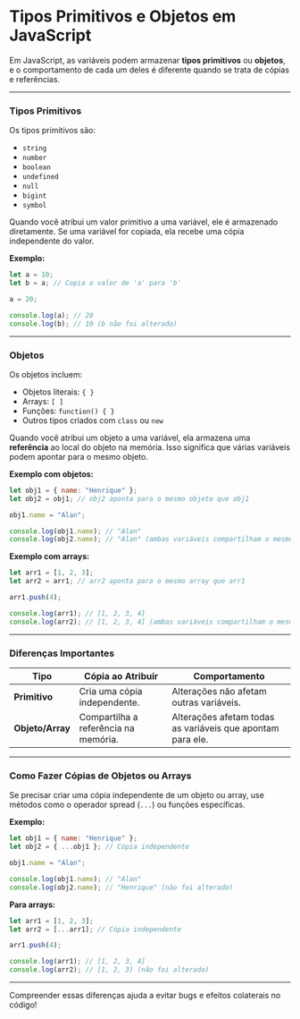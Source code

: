 # Tipos Primitivos e Objetos em JavaScript

Em JavaScript, as variáveis podem armazenar **tipos primitivos** ou **objetos**, e o comportamento de cada um deles é diferente quando se trata de cópias e referências.

---

### Tipos Primitivos

Os tipos primitivos são:
- `string`
- `number`
- `boolean`
- `undefined`
- `null`
- `bigint`
- `symbol`

Quando você atribui um valor primitivo a uma variável, ele é armazenado diretamente. Se uma variável for copiada, ela recebe uma cópia independente do valor.

**Exemplo:**

```javascript
let a = 10;
let b = a; // Copia o valor de 'a' para 'b'

a = 20;

console.log(a); // 20
console.log(b); // 10 (b não foi alterado)
```

---

### Objetos

Os objetos incluem:
- Objetos literais: `{ }`
- Arrays: `[ ]`
- Funções: `function() { }`
- Outros tipos criados com `class` ou `new`

Quando você atribui um objeto a uma variável, ela armazena uma **referência** ao local do objeto na memória. Isso significa que várias variáveis podem apontar para o mesmo objeto.

**Exemplo com objetos:**

```javascript
let obj1 = { name: "Henrique" };
let obj2 = obj1; // obj2 aponta para o mesmo objeto que obj1

obj1.name = "Alan";

console.log(obj1.name); // "Alan"
console.log(obj2.name); // "Alan" (ambas variáveis compartilham o mesmo objeto)
```

**Exemplo com arrays:**

```javascript
let arr1 = [1, 2, 3];
let arr2 = arr1; // arr2 aponta para o mesmo array que arr1

arr1.push(4);

console.log(arr1); // [1, 2, 3, 4]
console.log(arr2); // [1, 2, 3, 4] (ambas variáveis compartilham o mesmo array)
```

---

### Diferenças Importantes

| **Tipo**        | **Cópia ao Atribuir**                | **Comportamento**                  |
|------------------|-------------------------------------|-------------------------------------|
| **Primitivo**    | Cria uma cópia independente.        | Alterações não afetam outras variáveis. |
| **Objeto/Array** | Compartilha a referência na memória. | Alterações afetam todas as variáveis que apontam para ele. |

---

### Como Fazer Cópias de Objetos ou Arrays

Se precisar criar uma cópia independente de um objeto ou array, use métodos como o operador spread (`...`) ou funções específicas. 

**Exemplo:**

```javascript
let obj1 = { name: "Henrique" };
let obj2 = { ...obj1 }; // Cópia independente

obj1.name = "Alan";

console.log(obj1.name); // "Alan"
console.log(obj2.name); // "Henrique" (não foi alterado)
```

**Para arrays:**

```javascript
let arr1 = [1, 2, 3];
let arr2 = [...arr1]; // Cópia independente

arr1.push(4);

console.log(arr1); // [1, 2, 3, 4]
console.log(arr2); // [1, 2, 3] (não foi alterado)
```

---

Compreender essas diferenças ajuda a evitar bugs e efeitos colaterais no código!